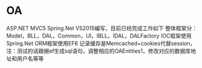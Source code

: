 # OA
ASP.NET MVC5 Spring.Net
VS2015编写，目前已经完成工作如下
整体框架分：Model，BLL，DAL，Common，UI，IBLL，IDAL，DALFactory
IOC框架使用Spring.Net
ORM框架使用EF6 
记录缓存是Memcached+cookies代替session，
注：测试的话跟据ef生成sql语句，调整相应的OAEntities1，修改对应的数据库地址和用户名等等
